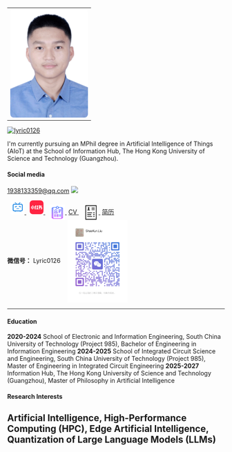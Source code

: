 <!-- 添加头像在右侧浮动显示 -->
<table align="right">
<tr>
  <td style="vertical-align: middle;">
    <img src="static/assets/img/photo.png" width="180" style="border-radius: 8px;">
  </td>
</tr>
</table>

[![lyric0126](https://img.shields.io/badge/lyric0126-github-blue?logo=github)](https://github.com/lyric0126)

I'm currently pursuing an MPhil degree in Artificial 
Intelligence of Things (AIoT) at the School of Information Hub, 
The Hong Kong University of Science and Technology (Guangzhou).

#### Social media
1938133359@qq.com
<a href="https://v.douyin.com/pMJp7OYCM9k/" target="_blank" title="抖音">
  <img src="https://img.icons8.com/color/48/000000/tiktok--v1.png" width="32"/>
</a>
<!-- 本地 bilibili 图标 -->
<a href="https://b23.tv/iPn9WRK" target="_blank" title="哔哩哔哩" style="margin-left:8px;">
  <img src="static/assets/img/icons8-bilibili-50.png" width="32"/>
</a>

<!-- 本地小红书图标 -->
<a href="https://www.xiaohongshu.com/user/profile/6444f0950000000029011e8b" target="_blank" title="小红书" style="margin-left:8px;">
  <img src="static/assets/img/xiaohongshu.png" width="32"/>
</a>

<a href="static/assets/img/CV.pdf" target="_blank" title="点击查看我的CV" style="margin-left:10px;">
  <img src="static/assets/img/icons8-resume-50-2.png" alt="CV" width="36" style="vertical-align:middle;">
  <span style="margin-left:4px; font-size: 1em;">CV</span>
</a>
<a href="static/assets/img/jianli.pdf" target="_blank" title="点击查看我的简历" style="margin-left:10px;">
  <img src="static/assets/img/icons8-resume-50.png" width="36" alt="简历" style="vertical-align:middle;">
  <span style="margin-left:4px; font-size: 1em;">简历</span>
</a>

<br>
<strong>微信号：</strong> Lyric0126
<img src="static/assets/img/wechat_qr.png" alt="微信二维码" width="140" style="vertical-align: middle; margin-left: 12px;">

---

#### Education
<strong>2020-2024</strong> School of Electronic and Information Engineering, South China University of Technology (Project 985), Bachelor of Engineering in Information Engineering
<strong>2024-2025</strong> School of Integrated Circuit Science and Engineering, South China University of Technology (Project 985), Master of Engineering in Integrated Circuit Engineering
<strong>2025-2027</strong> Information Hub, The Hong Kong University of Science and Technology (Guangzhou), Master of Philosophy in Artificial Intelligence

#### Research Interests
Artificial Intelligence, High-Performance Computing (HPC), Edge Artificial Intelligence, Quantization of Large Language Models (LLMs)
---